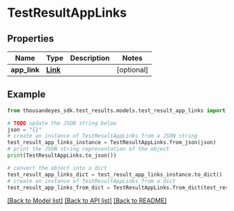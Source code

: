 # TestResultAppLinks


## Properties

Name | Type | Description | Notes
------------ | ------------- | ------------- | -------------
**app_link** | [**Link**](Link.md) |  | [optional] 

## Example

```python
from thousandeyes_sdk.test_results.models.test_result_app_links import TestResultAppLinks

# TODO update the JSON string below
json = "{}"
# create an instance of TestResultAppLinks from a JSON string
test_result_app_links_instance = TestResultAppLinks.from_json(json)
# print the JSON string representation of the object
print(TestResultAppLinks.to_json())

# convert the object into a dict
test_result_app_links_dict = test_result_app_links_instance.to_dict()
# create an instance of TestResultAppLinks from a dict
test_result_app_links_from_dict = TestResultAppLinks.from_dict(test_result_app_links_dict)
```
[[Back to Model list]](../README.md#documentation-for-models) [[Back to API list]](../README.md#documentation-for-api-endpoints) [[Back to README]](../README.md)


